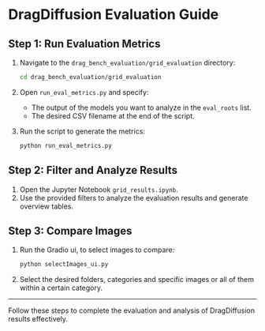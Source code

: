 # DragDiffusion Evaluation Guide

## Step 1: Run Evaluation Metrics

1. Navigate to the `drag_bench_evaluation/grid_evaluation` directory:
    ```bash
    cd drag_bench_evaluation/grid_evaluation
    ```

2. Open `run_eval_metrics.py` and specify:
    - The output of the models you want to analyze in the `eval_roots` list.
    - The desired CSV filename at the end of the script.

3. Run the script to generate the metrics:
    ```bash
    python run_eval_metrics.py
    ```

## Step 2: Filter and Analyze Results

1. Open the Jupyter Notebook `grid_results.ipynb`.
2. Use the provided filters to analyze the evaluation results and generate overview tables.

## Step 3: Compare Images

1. Run the Gradio ui, to select images to compare:
    ```bash
    python selectImages_ui.py
    ```
2. Select the desired folders, categories and specific images or all of them within a certain category.

---

Follow these steps to complete the evaluation and analysis of DragDiffusion results effectively.

